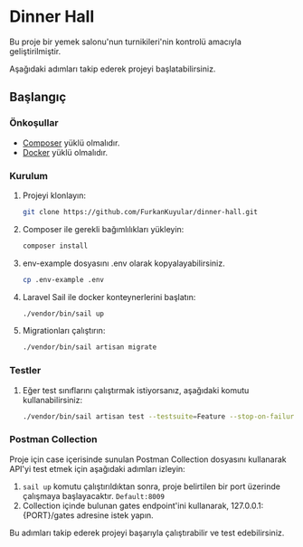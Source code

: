 # Dinner Hall

Bu proje bir yemek salonu'nun turnikileri'nin kontrolü amacıyla geliştirilmiştir.

Aşağıdaki adımları takip ederek projeyi başlatabilirsiniz.

## Başlangıç

### Önkoşullar

- [Composer](https://getcomposer.org) yüklü olmalıdır.
- [Docker](https://www.docker.com/) yüklü olmalıdır.

### Kurulum

1. Projeyi klonlayın:

   ```sh
   git clone https://github.com/FurkanKuyular/dinner-hall.git
2. Composer ile gerekli bağımlılıkları yükleyin:
    ```sh
   composer install
3. env-example dosyasını .env olarak kopyalayabilirsiniz.
    ```sh 
   cp .env-example .env
4. Laravel Sail ile docker konteynerlerini başlatın:
    ```sh
   ./vendor/bin/sail up
5. Migrationları çalıştırın:
    ```sh
   ./vendor/bin/sail artisan migrate

### Testler
1. Eğer test sınıflarını çalıştırmak istiyorsanız, aşağıdaki komutu kullanabilirsiniz:
    ```sh
   ./vendor/bin/sail artisan test --testsuite=Feature --stop-on-failure
   
### Postman Collection
Proje için case içerisinde sunulan Postman Collection dosyasını kullanarak API'yi test etmek için aşağıdaki adımları izleyin:

1. `sail up` komutu çalıştırıldıktan sonra, proje belirtilen bir port üzerinde çalışmaya başlayacaktır. `Default:8009`
2. Collection içinde bulunan gates endpoint'ini kullanarak, 127.0.0.1:{PORT}/gates adresine istek yapın.

Bu adımları takip ederek projeyi başarıyla çalıştırabilir ve test edebilirsiniz.


